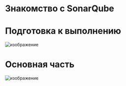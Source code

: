 Знакомство с SonarQube
===
Подготовка к выполнению 
===
![изображение](https://user-images.githubusercontent.com/60341565/168794472-5c11d0b5-cc60-4498-915d-243dab0c218d.png)

Основная часть
===
![изображение](https://user-images.githubusercontent.com/60341565/168844457-2a6ae4b3-5261-41ed-a83d-67b9543aea3e.png)
